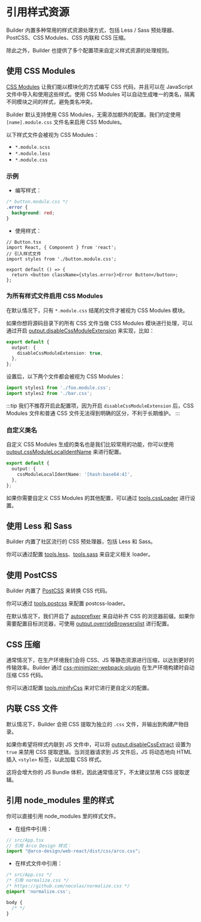 # 引用样式资源

Builder 内置多种常用的样式资源处理方式，包括 Less / Sass 预处理器、PostCSS、CSS Modules、CSS 内联和 CSS 压缩。

除此之外，Builder 也提供了多个配置项来自定义样式资源的处理规则。

## 使用 CSS Modules

[CSS Modules](https://github.com/css-modules/css-modules) 让我们能以模块化的方式编写 CSS 代码，并且可以在 JavaScript 文件中导入和使用这些样式。使用 CSS Modules 可以自动生成唯一的类名，隔离不同模块之间的样式，避免类名冲突。

Builder 默认支持使用 CSS Modules，无需添加额外的配置。我们约定使用 `[name].module.css` 文件名来启用 CSS Modules。

以下样式文件会被视为 CSS Modules：

- `*.module.scss`
- `*.module.less`
- `*.module.css`

### 示例

- 编写样式：

```css
/* button.module.css */
.error {
  background: red;
}
```

- 使用样式：

```tsx
// Button.tsx
import React, { Component } from 'react';
// 引入样式文件
import styles from './button.module.css';

export default () => {
  return <button className={styles.error}>Error Button</button>;
};
```

### 为所有样式文件启用 CSS Modules

在默认情况下，只有 `*.module.css` 结尾的文件才被视为 CSS Modules 模块。

如果你想将源码目录下的所有 CSS 文件当做 CSS Modules 模块进行处理，可以通过开启 [output.disableCssModuleExtension](/zh/api/config-output.html#output-disablecssmoduleextension) 来实现，比如：

```ts
export default {
  output: {
    disableCssModuleExtension: true,
  },
};
```

设置后，以下两个文件都会被视为 CSS Modules：

```ts
import styles1 from './foo.module.css';
import styles2 from './bar.css';
```

:::tip
我们不推荐开启此配置项，因为开启 `disableCssModuleExtension` 后，CSS Modules 文件和普通 CSS 文件无法得到明确的区分，不利于长期维护。
:::

### 自定义类名

自定义 CSS Modules 生成的类名也是我们比较常用的功能，你可以使用 [output.cssModuleLocalIdentName](/zh/api/config-output.html#output-cssmodulelocalidentname) 来进行配置。

```ts
export default {
  output: {
    cssModuleLocalIdentName: '[hash:base64:4]',
  },
};
```

如果你需要自定义 CSS Modules 的其他配置，可以通过 [tools.cssLoader](/zh/api/config-tools.html#css-loader) 进行设置。

## 使用 Less 和 Sass

Builder 内置了社区流行的 CSS 预处理器，包括 Less 和 Sass。

你可以通过配置 [tools.less](/zh/api/config-tools.html#tools-less)、[tools.sass](/zh/api/config-tools.html#tools-sass) 来自定义相关 loader。

## 使用 PostCSS

Builder 内置了 [PostCSS](https://postcss.org/) 来转换 CSS 代码。

你可以通过 [tools.postcss](/zh/api/config-tools.html#tools-postcss) 来配置 postcss-loader。

在默认情况下，我们开启了 [autoprefixer](https://github.com/postcss/autoprefixer) 来自动补齐 CSS 的浏览器前缀。如果你需要配置目标浏览器，可使用 [output.overrideBrowserslist](/zh/api/config-output.html#output-overridebrowserslist) 进行配置。

## CSS 压缩

通常情况下，在生产环境我们会将 CSS、JS 等静态资源进行压缩，以达到更好的传输效率。Builder 通过 [css-minimizer-webpack-plugin](https://github.com/webpack-contrib/css-minimizer-webpack-plugin) 在生产环境构建时自动压缩 CSS 代码。

你可以通过配置 [tools.minifyCss](/zh/api/config-tools.html#tools-minifycss) 来对它进行更自定义的配置。

## 内联 CSS 文件

默认情况下，Builder 会把 CSS 提取为独立的 `.css` 文件，并输出到构建产物目录。

如果你希望将样式内联到 JS 文件中，可以将 [output.disableCssExtract](/zh/api/config-output.html#output-disablecssextract) 设置为 `true` 来禁用 CSS 提取逻辑。当浏览器请求到 JS 文件后，JS 将动态地向 HTML 插入 `<style>` 标签，以此加载 CSS 样式。

这将会增大你的 JS Bundle 体积，因此通常情况下，不太建议禁用 CSS 提取逻辑。

## 引用 node_modules 里的样式

你可以直接引用 node_modules 里的样式文件。

- 在组件中引用：

```ts
// src/App.tsx
// 引用 Arco Design 样式：
import "@arco-design/web-react/dist/css/arco.css";
```

- 在样式文件中引用：

```css
/* src/App.css */
/* 引用 normalize.css */
/* https://github.com/necolas/normalize.css */
@import 'normalize.css';

body {
  /* */
}
```
